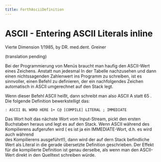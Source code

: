```yaml
---
title: ForthAsciiDefinition
---
```

# ASCII - Entering ASCII Literals inline  
  
Vierte Dimension 1/1985, by DR. med.dent. Greiner  
  
(translation pending)  
  
Bei der Programmierung von Menüs braucht man haufig den ASCII-Wert eines Zeichens. Anstatt nun jedesmal In der Tabelle nachzusehen und dann einen nichtssagenden Zahlenwert ins Programm zu schreiben, ist es sinnvoller, einen Befehl zu definieren, der ein nachfolgendes Zeichen automatisch in ASCII umgerechnet auf den Stack legt.  
  
Wenn dieser Befehl ASCII heißt, dann schreibt man also ASCII A statt 65 . Die folgende Definition bewerkstelligt das:  
```
: ASCII BL WORD HERE 1+ C@ [COMPILE] LITERAL ; IMMEDIATE
```
Das Wort holt das nächste Wort vom Input-Stream, pickt den ersten Buchstaben heraus und legt es auf den Stack. Wenn ASCII während des Kompilierens aufgerufen wird ( es ist ja ein IMMEDIATE-Wort, d.h. es wird auch während  
des Kompilierens ausgeführt!), dann wird der auf dern Stack befindliche Wert als Literal in die gerade übersetzte Definition geschrieben. Der Effekt für die kompilierte Defi­nition ist genau derselbe, als wenn man den ASCII-Wert direkt in den Quelltext schreiben würde.  
